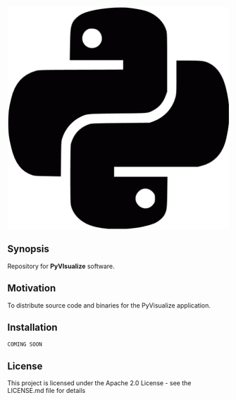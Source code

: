 <p align="center">
  <img src="media/python_dark.gif"/>
</p>

## Synopsis

Repository for **PyVIsualize** software.

## Motivation

To distribute source code and binaries for the PyVisualize application.

## Installation
```
COMING SOON
```

## License
This project is licensed under the Apache 2.0 License - see the LICENSE.md file for details
